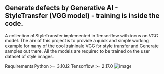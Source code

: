 ## Generate defects by Generative AI - StyleTransfer (VGG model) - training is inside the code. 

A collection of StyleTransfer implemented in Tensorflow with focus on VGG model. The aim of this project is to provide a quick and simple working example for many of the cool traininale VGG for style transfer and Generate samples out there. All the models are required to be trained on the user dataset of style images. 

Requirements Python >= 3.10.12 Tensorflow >= 2.17.0 
![image](https://github.com/user-attachments/assets/38a91d69-f11a-47cd-8d02-6ee5fbbb91ed)
